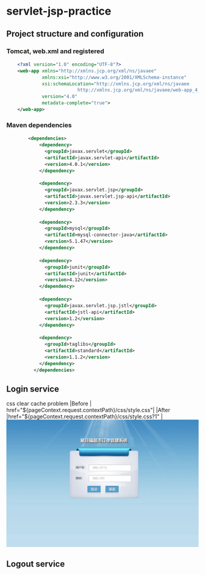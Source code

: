 # servlet-jsp-practice

## Project structure and configuration

### Tomcat, web.xml and registered
``` xml
    <?xml version="1.0" encoding="UTF-8"?>
    <web-app xmlns="http://xmlns.jcp.org/xml/ns/javaee"
             xmlns:xsi="http://www.w3.org/2001/XMLSchema-instance"
             xsi:schemaLocation="http://xmlns.jcp.org/xml/ns/javaee
                          http://xmlns.jcp.org/xml/ns/javaee/web-app_4_0.xsd"
             version="4.0"
             metadata-complete="true">
    </web-app>
```

### Maven dependencies
``` xml
        <dependencies>
            <dependency>
              <groupId>javax.servlet</groupId>
              <artifactId>javax.servlet-api</artifactId>
              <version>4.0.1</version>
            </dependency>
        
            <dependency>
              <groupId>javax.servlet.jsp</groupId>
              <artifactId>javax.servlet.jsp-api</artifactId>
              <version>2.3.3</version>
            </dependency>
        
            <dependency>
              <groupId>mysql</groupId>
              <artifactId>mysql-connector-java</artifactId>
              <version>5.1.47</version>
            </dependency>
        
            <dependency>
              <groupId>junit</groupId>
              <artifactId>junit</artifactId>
              <version>4.12</version>
            </dependency>
        
            <dependency>
              <groupId>javax.servlet.jsp.jstl</groupId>
              <artifactId>jstl-api</artifactId>
              <version>1.2</version>
            </dependency>
        
            <dependency>
              <groupId>taglibs</groupId>
              <artifactId>standard</artifactId>
              <version>1.1.2</version>
            </dependency>
          </dependencies>
```

## Login service
css clear cache problem
|Before | href="${pageContext.request.contextPath}/css/style.css"|
|After |href="${pageContext.request.contextPath}/css/style.css?1" |
![An image](images/login.jpg)

## Logout service